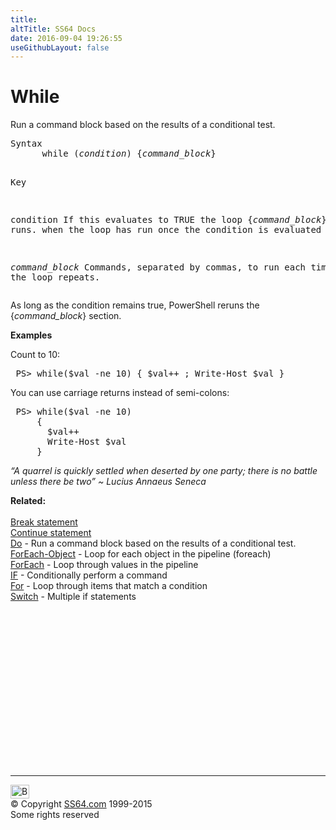 ```yaml
---
title:
altTitle: SS64 Docs
date: 2016-09-04 19:26:55
useGithubLayout: false
---
```

<!-- #BeginLibraryItem "/Library/head_ps.lbi" --><!-- #EndLibraryItem --><h1>While</h1> 
<p>Run a command block based on the results of a conditional test.</p>
<pre>Syntax
      while (<i>condition</i>) {<i>command_block</i>}

Key

   condition      If this evaluates to TRUE the loop {<i>command_block</i>} runs.
                  when the loop has run once the condition is evaluated again

   <i>command_block</i>  Commands, separated by commas, to run each time the loop repeats.
</pre>
<p>
  As long as the condition remains true, PowerShell reruns the {<i>command_block</i>} section.</p>
<p><b>Examples</b></p>
<p>Count to 10:</p>
<pre> PS&gt; while($val -ne 10) { $val++ ; Write-Host $val }</pre>
<p>You can use carriage returns instead of semi-colons:</p>
<pre> PS&gt; while($val -ne 10)
     {
       $val++
       Write-Host $val
     }</pre>
<p class="quote"><i>“A quarrel is quickly settled when deserted by one party; there is no battle unless there be two” ~ Lucius Annaeus Seneca</i></p>
<p><b>Related:</b><br>
  <br>
<a href="break.html">Break statement </a><br>
<a href="continue.html">Continue statement</a><br>
<a href="do.html">Do</a>  - 
Run a command block based on the results of a conditional test.<br>
<a href="foreach-object.html">ForEach-Object</a> -  Loop for each object in the pipeline (foreach)<br>
<a href="foreach.html">ForEach</a> - Loop through values in the pipeline<br>
<a href="if.html">IF</a> - Conditionally perform a command<br>
<a href="for.html">For</a> - Loop through items that match a condition<br>
<a href="switch.html">Switch</a> - Multiple if statements</p><!-- #BeginLibraryItem "/Library/foot_ps.lbi" --><p><script async="" src="//pagead2.googlesyndication.com/pagead/js/adsbygoogle.js"></script>
<!-- PowerShell300 -->
<ins class="adsbygoogle" style="display:inline-block;width:300px;height:250px" data-ad-client="ca-pub-6140977852749469" data-ad-slot="6253539900"></ins>
<script>
(adsbygoogle = window.adsbygoogle || []).push({});
</script></p>
<hr>
<div id="bl" class="footer"><a href="#"><img src="../images/top.png" width="30" height="22" alt="Back to the Top"></a></div>
<div id="br" class="footer, tagline">© Copyright <a href="http://ss64.com/">SS64.com</a> 1999-2015<br>
Some rights reserved</div><!-- #EndLibraryItem -->

